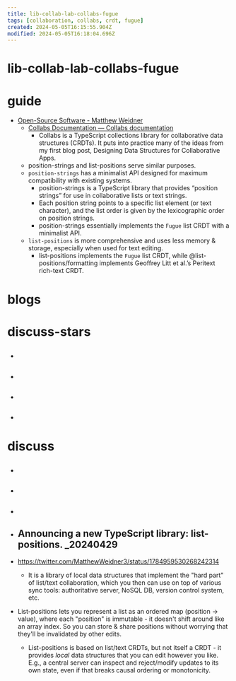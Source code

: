 ```yaml
---
title: lib-collab-lab-collabs-fugue
tags: [collaboration, collabs, crdt, fugue]
created: 2024-05-05T16:15:55.904Z
modified: 2024-05-05T16:18:04.696Z
---
```


# lib-collab-lab-collabs-fugue

# guide

- [Open-Source Software - Matthew Weidner](https://mattweidner.com/software.html)
  - [Collabs Documentation — Collabs documentation](https://collabs.readthedocs.io/en/latest/)
    - Collabs is a TypeScript collections library for collaborative data structures (CRDTs). It puts into practice many of the ideas from my first blog post, Designing Data Structures for Collaborative Apps.
  - position-strings and list-positions serve similar purposes. 
  - `position-strings` has a minimalist API designed for maximum compatibility with existing systems. 
    - position-strings is a TypeScript library that provides “position strings” for use in collaborative lists or text strings. 
    - Each position string points to a specific list element (or text character), and the list order is given by the lexicographic order on position strings.
    - position-strings essentially implements the `Fugue` list CRDT with a minimalist API.
  - `list-positions` is more comprehensive and uses less memory & storage, especially when used for text editing.
    - list-positions implements the `Fugue` list CRDT, while @list-positions/formatting implements Geoffrey Litt et al.’s Peritext rich-text CRDT. 
# blogs

# discuss-stars
- ## 

- ## 

- ## 

- ## 
# discuss
- ## 

- ## 

- ## 

- ## Announcing a new TypeScript library: list-positions. _20240429
- https://twitter.com/MatthewWeidner3/status/1784959530268242314
  - It is a library of local data structures that implement the "hard part" of list/text collaboration, which you then can use on top of various sync tools: authoritative server, NoSQL DB, version control system, etc.
- List-positions lets you represent a list as an ordered map (position -> value), where each "position" is immutable - it doesn't shift around like an array index. So you can store & share positions without worrying that they'll be invalidated by other edits.
  - List-positions is based on list/text CRDTs, but not itself a CRDT - it provides *local* data structures that you can edit however you like. E.g., a central server can inspect and reject/modify updates to its own state, even if that breaks causal ordering or monotonicity.
